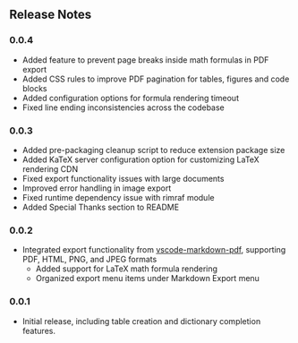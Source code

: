 ## Release Notes

### 0.0.4

- Added feature to prevent page breaks inside math formulas in PDF export
- Added CSS rules to improve PDF pagination for tables, figures and code blocks
- Added configuration options for formula rendering timeout
- Fixed line ending inconsistencies across the codebase

### 0.0.3

- Added pre-packaging cleanup script to reduce extension package size
- Added KaTeX server configuration option for customizing LaTeX rendering CDN
- Fixed export functionality issues with large documents
- Improved error handling in image export
- Fixed runtime dependency issue with rimraf module
- Added Special Thanks section to README

### 0.0.2

- Integrated export functionality from [vscode-markdown-pdf](https://github.com/yzane/vscode-markdown-pdf), supporting PDF, HTML, PNG, and JPEG formats
    - Added support for LaTeX math formula rendering
    - Organized export menu items under Markdown Export menu

### 0.0.1

- Initial release, including table creation and dictionary completion features.
